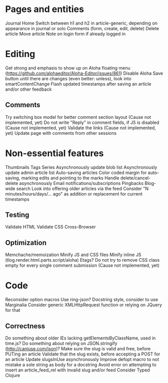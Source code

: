# Pages and entities

Journal
Home
Switch between h1 and h2 in article-generic, depending on appearance in journal or solo
Comments (form, create, edit, delete)
Delete article
Move article
Note on login form if already logged in


# Editing

Get strong and emphasis to show up on Aloha floating menu (https://github.com/alohaeditor/Aloha-Editor/issues/861)
Disable Aloha Save button until there are changes (even better: unless), look into smartContentChange
Flash updated timestamps after saving an article and/or other feedback


## Comments

Try switching box model for better comment section layout (Cause not implemented, yet)
Do not write "Reply" in comment fields, if JS is disabled (Cause not implemented, yet)
Validate the links (Cause not implemented, yet)
Update page with comments from other sessions


# Non-essential features

Thumbnails
Tags
Series
Asynchronously update blob list
Asynchronously update admin article list
Auto-saving articles
Color coded margin for auto-saving, marking edits and pointing to the marks
Handle delete/cancel-delete asynchronously
Email notifications/subscriptions
Pingbacks
Blog-wide search
Look into offering older articles via the feed
Consider "N minutes/hours/days/... ago" as addition or replacement for current timestamps


## Testing

Validate HTML
Validate CSS
Cross-Browser


## Optimization

Memchache/memoization
Minify JS and CSS files
Minify inline JS (tlog.render.html.parts.script/aloha)
Etags?
Do not try to remove CSS class empty for every single comment submission (Cause not implemented, yet)


# Code

Reconsider option macros
Use ring-json?
Docstring style, consider to use Marginalia
Consider generic XMLHttpRequest function or relying on JQuery for that


## Correctness

Do something about older IEs lacking getElementsByClassName, used in time.js?
Do something about relying on JSON.stringify (http://caniuse.com/json)?
Make sure the slug is valid and free, before PUTing an article
Validate that the slug exists, before accepting a POST for an article
Update slugsInUse asynchronously
Improve defopt macro to not mistake a sole string as body for a docstring
Avoid error on attempting to insert an article_feed_rel with invalid slug and/or feed
Consider Typed Clojure
